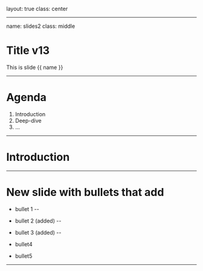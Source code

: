 layout: true
class: center

---

name: slides2
class: middle
# Title v13

This is slide {{ name }}

---

# Agenda

1. Introduction
2. Deep-dive
3. ...

---

# Introduction

---

# New slide with bullets that add

- bullet 1
--

- bullet 2 (added)
--

- bullet 3 (added)
--

- bullet4
- bullet5

---
